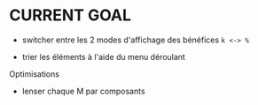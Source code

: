CURRENT GOAL
============

* switcher entre les 2 modes d'affichage des bénéfices `k <-> %`

* trier les éléments à l'aide du menu déroulant

Optimisations
* lenser chaque M par composants
